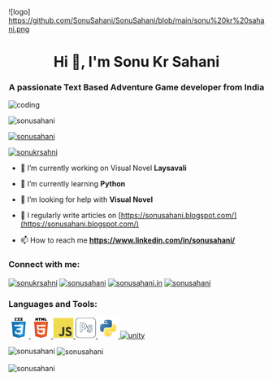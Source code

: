 ![logo] https://github.com/SonuSahani/SonuSahani/blob/main/sonu%20kr%20sahani.png
<h1 align="center">Hi 👋, I'm Sonu Kr Sahani</h1>
<h3 align="center">A passionate Text Based Adventure Game developer from India</h3>
<img aling="left" alt="coding" width="400" src="https://user-images.githubusercontent.com/55389276/140866485-8fb1c876-9a8f-4d6a-98dc-08c4981eaf70.gif">

<p align="left"> <img src="https://komarev.com/ghpvc/?username=sonusahani&label=Profile%20views&color=0e75b6&style=flat" alt="sonusahani" /> </p>

<p align="left"> <a href="https://github.com/ryo-ma/github-profile-trophy"><img src="https://github-profile-trophy.vercel.app/?username=sonusahani" alt="sonusahani" /></a> </p>

<p align="left"> <a href="https://twitter.com/sonukrsahni" target="blank"><img src="https://img.shields.io/twitter/follow/sonukrsahni?logo=twitter&style=for-the-badge" alt="sonukrsahni" /></a> </p>

- 🔭 I’m currently working on Visual Novel **Laysavali**

- 🌱 I’m currently learning **Python**

- 🤝 I’m looking for help with **Visual Novel**

- 📝 I regularly write articles on [https://sonusahani.blogspot.com/](https://sonusahani.blogspot.com/)

- 📫 How to reach me **https://www.linkedin.com/in/sonusahani/**

<h3 align="left">Connect with me:</h3>
<p align="left">
<a href="https://twitter.com/sonukrsahni" target="blank"><img align="center" src="https://raw.githubusercontent.com/rahuldkjain/github-profile-readme-generator/master/src/images/icons/Social/twitter.svg" alt="sonukrsahni" height="30" width="40" /></a>
<a href="https://linkedin.com/in/sonusahani" target="blank"><img align="center" src="https://raw.githubusercontent.com/rahuldkjain/github-profile-readme-generator/master/src/images/icons/Social/linked-in-alt.svg" alt="sonusahani" height="30" width="40" /></a>
<a href="https://instagram.com/sonusahani.in" target="blank"><img align="center" src="https://raw.githubusercontent.com/rahuldkjain/github-profile-readme-generator/master/src/images/icons/Social/instagram.svg" alt="sonusahani.in" height="30" width="40" /></a>
<a href="https://www.youtube.com/c/sonusahani" target="blank"><img align="center" src="https://raw.githubusercontent.com/rahuldkjain/github-profile-readme-generator/master/src/images/icons/Social/youtube.svg" alt="sonusahani" height="30" width="40" /></a>
</p>

<h3 align="left">Languages and Tools:</h3>
<p align="left"> <a href="https://www.w3schools.com/css/" target="_blank" rel="noreferrer"> <img src="https://raw.githubusercontent.com/devicons/devicon/master/icons/css3/css3-original-wordmark.svg" alt="css3" width="40" height="40"/> </a> <a href="https://www.w3.org/html/" target="_blank" rel="noreferrer"> <img src="https://raw.githubusercontent.com/devicons/devicon/master/icons/html5/html5-original-wordmark.svg" alt="html5" width="40" height="40"/> </a> <a href="https://developer.mozilla.org/en-US/docs/Web/JavaScript" target="_blank" rel="noreferrer"> <img src="https://raw.githubusercontent.com/devicons/devicon/master/icons/javascript/javascript-original.svg" alt="javascript" width="40" height="40"/> </a> <a href="https://www.photoshop.com/en" target="_blank" rel="noreferrer"> <img src="https://raw.githubusercontent.com/devicons/devicon/master/icons/photoshop/photoshop-line.svg" alt="photoshop" width="40" height="40"/> </a> <a href="https://www.python.org" target="_blank" rel="noreferrer"> <img src="https://raw.githubusercontent.com/devicons/devicon/master/icons/python/python-original.svg" alt="python" width="40" height="40"/> </a> <a href="https://unity.com/" target="_blank" rel="noreferrer"> <img src="https://www.vectorlogo.zone/logos/unity3d/unity3d-icon.svg" alt="unity" width="40" height="40"/> </a> </p>

<p><img align="left" src="https://github-readme-stats.vercel.app/api/top-langs?username=sonusahani&show_icons=true&locale=en&layout=compact" alt="sonusahani" /></p>

<p>&nbsp;<img align="center" src="https://github-readme-stats.vercel.app/api?username=sonusahani&show_icons=true&locale=en" alt="sonusahani" /></p>

<p><img align="center" src="https://github-readme-streak-stats.herokuapp.com/?user=sonusahani&" alt="sonusahani" /></p>
